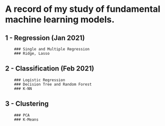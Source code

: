 # A record of my study of fundamental machine learning models.
## 1 - Regression (Jan 2021)
        ### Single and Multiple Regression
        ### Ridge, Lasso
## 2 - Classification (Feb 2021)
        ### Logistic Regression
        ### Decision Tree and Random Forest
        ### K-NN
## 3 - Clustering
        ### PCA
        ### K-Means
